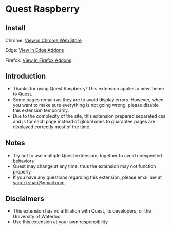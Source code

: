 # Quest Raspberry

## Install
Chrome: [View in Chrome Web Store](https://chrome.google.com/webstore/detail/quest-raspberry/ifhnmgllkaeebiklhakndljclagikoak "Quest Raspberry (Chrome Version)")

Edge: [View in Edge Addons](https://microsoftedge.microsoft.com/addons/detail/bbhlapokfenllaokgocokaemclmncafk "Quest Raspberry (Edge Version)")

Firefox: [View in Firefox Addons](https://addons.mozilla.org/addon/quest-raspberry/ "Quest Raspberry (Firefox Version)")

## Introduction
- Thanks for using Quest Raspberry! This extension applies a new theme to Quest.
- Some pages remain as they are to avoid display errors. However, when you want to make sure everything is not going wrong, please disable this extension temporarily.
- Due to the complexity of the site, this extension prepared separated css and js for each page instead of global ones to guarantee pages are displayed correctly most of the time.

## Notes
- Try not to use multiple Quest extensions together to avoid unexpected behaviors
- Quest may change at any time, thus the extension may not function properly
- If you have any questions regarding this extension, please email me at sam.zj.shao@gmail.com

## Disclaimers
- This extension has no affiliation with Quest, its developers, or the University of Waterloo
- Use this extension at your own responsibility
